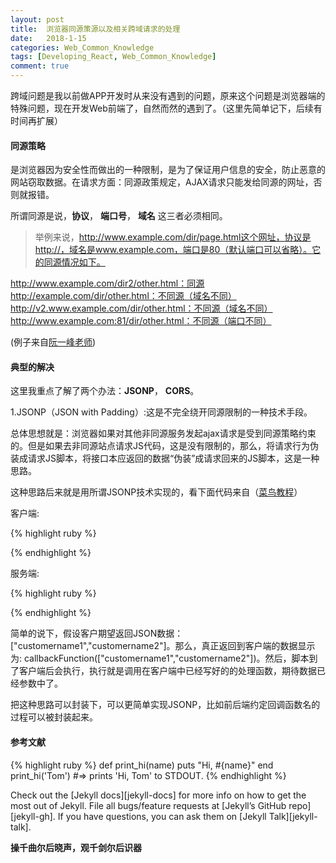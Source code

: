 ```yaml
---
layout: post
title:  浏览器同源策源以及相关跨域请求的处理
date:   2018-1-15
categories: Web_Common_Knowledge
tags: [Developing_React, Web_Common_Knowledge]
comment: true
---
```

跨域问题是我以前做APP开发时从来没有遇到的问题，原来这个问题是浏览器端的特殊问题，现在开发Web前端了，自然而然的遇到了。（这里先简单记下，后续有时间再扩展）

#### 同源策略

是浏览器因为安全性而做出的一种限制，是为了保证用户信息的安全，防止恶意的网站窃取数据。在请求方面：同源政策规定，AJAX请求只能发给同源的网址，否则就报错。

所谓同源是说，**协议**， **端口号**， **域名** 这三者必须相同。 

>举例来说，http://www.example.com/dir/page.html这个网址，协议是http://，域名是www.example.com，端口是80（默认端口可以省略）。它的同源情况如下。

http://www.example.com/dir2/other.html：同源
http://example.com/dir/other.html：不同源（域名不同）
http://v2.www.example.com/dir/other.html：不同源（域名不同）
http://www.example.com:81/dir/other.html：不同源（端口不同）

(例子来自[阮一峰老师](http://www.ruanyifeng.com/blog/2016/04/same-origin-policy.html))

#### 典型的解决

这里我重点了解了两个办法：**JSONP**， **CORS**。

1.JSONP（JSON with Padding）:这是不完全绕开同源限制的一种技术手段。

总体思想就是：浏览器如果对其他非同源服务发起ajax请求是受到同源策略约束的。但是如果去非同源站点请求JS代码，这是没有限制的，那么，将请求行为伪装成请求JS脚本，将接口本应返回的数据“伪装”成请求回来的JS脚本，这是一种思路。

这种思路后来就是用所谓JSONP技术实现的，看下面代码来自（[菜鸟教程](http://www.runoob.com/json/json-jsonp.html)）

客户端:

{% highlight ruby %}

<!DOCTYPE html>
<html>
<head>
<meta charset="utf-8">
<title>JSONP 实例</title>
</head>
<body>
    <div id="divCustomers"></div>
    <script type="text/javascript">
function callbackFunction(result, methodName)
        {
            var html = '<ul>';
            for(var i = 0; i < result.length; i++)
            {
                html += '<li>' + result[i] + '</li>';
            }
            html += '</ul>';
            document.getElementById('divCustomers').innerHTML = html;
        }
</script>
<script type="text/javascript" src="http://www.runoob.com/try/ajax/jsonp.php?jsoncallback=callbackFunction"></script>
</body>
</html>


{% endhighlight %}

服务端:

{% highlight ruby %}

<?php
header('Content-type: application/json');
//获取回调函数名
$jsoncallback = htmlspecialchars($_REQUEST ['jsoncallback']);
//json数据
$json_data = '["customername1","customername2"]';
//输出jsonp格式的数据
echo $jsoncallback . "(" . $json_data . ")";
?>

{% endhighlight %}

简单的说下，假设客户期望返回JSON数据：["customername1","customername2"]。那么，真正返回到客户端的数据显示为: callbackFunction(["customername1","customername2"])。然后，脚本到了客户端后会执行，执行就是调用在客户端中已经写好的的处理函数，期待数据已经参数中了。

把这种思路可以封装下，可以更简单实现JSONP，比如前后端约定回调函数名的过程可以被封装起来。

#### 参考文献

{% highlight ruby %}
def print_hi(name)
  puts "Hi, #{name}"
end
print_hi('Tom')
#=> prints 'Hi, Tom' to STDOUT.
{% endhighlight %}

Check out the [Jekyll docs][jekyll-docs] for more info on how to get the most out of Jekyll. File all bugs/feature requests at [Jekyll’s GitHub repo][jekyll-gh]. If you have questions, you can ask them on [Jekyll Talk][jekyll-talk].


__操千曲尔后晓声，观千剑尔后识器__